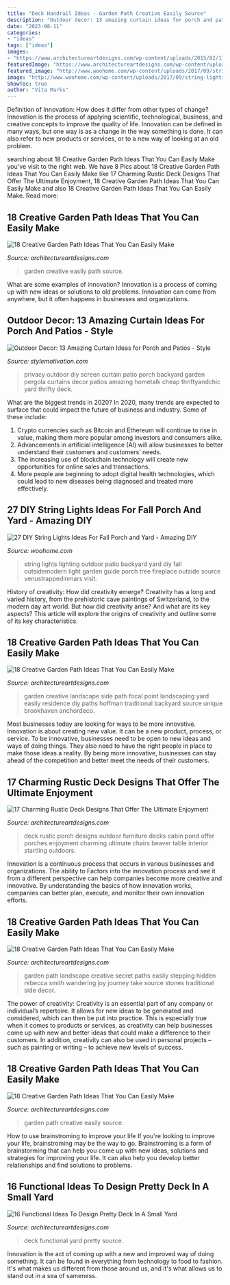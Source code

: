 ```yaml
---
title: "Deck Handrail Ideas - Garden Path Creative Easily Source"
description: "Outdoor decor: 13 amazing curtain ideas for porch and patios"
date: "2023-08-11"
categories:
- "ideas"
tags: ["ideas"]
images:
- "https://www.architectureartdesigns.com/wp-content/uploads/2015/02/17-Charming-Rustic-Deck-Designs-That-Offer-The-Ultimate-Enjoyment-16-630x942.jpg"
featuredImage: "https://www.architectureartdesigns.com/wp-content/uploads/2015/02/17-Charming-Rustic-Deck-Designs-That-Offer-The-Ultimate-Enjoyment-16-630x942.jpg"
featured_image: "http://www.woohome.com/wp-content/uploads/2017/09/string-lighting-ideas-for-Fall-yard-and-garden-19.jpg"
image: "http://www.woohome.com/wp-content/uploads/2017/09/string-lighting-ideas-for-Fall-yard-and-garden-19.jpg"
ShowToc: true
author: "Vita Marks"
---
```



Definition of Innovation: How does it differ from other types of change?
Innovation is the process of applying scientific, technological, business, and creative concepts to improve the quality of life. Innovation can be defined in many ways, but one way is as a change in the way something is done. It can also refer to new products or services, or to a new way of looking at an old problem.

	

		
searching about 18 Creative Garden Path Ideas That You Can Easily Make you've visit to the right web. We have 8 Pics about 18 Creative Garden Path Ideas That You Can Easily Make like 17 Charming Rustic Deck Designs That Offer The Ultimate Enjoyment, 18 Creative Garden Path Ideas That You Can Easily Make and also 18 Creative Garden Path Ideas That You Can Easily Make. Read more:
		
    
## 18 Creative Garden Path Ideas That You Can Easily Make

<img loading=lazy src="https://www.architectureartdesigns.com/wp-content/uploads/2016/05/6-26.jpg" onerror="this.onerror=null;this.src='https://tse1.mm.bing.net/th?id=OIP.PMVvtNRdSy82kPsF2RLHGAHaLI&amp;pid=15.1';" alt="18 Creative Garden Path Ideas That You Can Easily Make">

_Source: architectureartdesigns.com_

>garden creative easily path source. 

	

What are some examples of innovation?
Innovation is a process of coming up with new ideas or solutions to old problems. Innovation can come from anywhere, but it often happens in businesses and organizations.

    
## Outdoor Decor: 13 Amazing Curtain Ideas For Porch And Patios - Style

<img loading=lazy src="https://homebnc.com/homeimg/2017/05/04-outdoor-curtain-ideas-homebnc.png" onerror="this.onerror=null;this.src='https://tse3.mm.bing.net/th?id=OIP.n1rzoBk5qlKj7Y2LKpUA6wHaKZ&amp;pid=15.1';" alt="Outdoor Decor: 13 Amazing Curtain Ideas for Porch and Patios - Style">

_Source: stylemotivation.com_

>privacy outdoor diy screen curtain patio porch backyard garden pergola curtains decor patios amazing hometalk cheap thriftyandchic yard thrifty deck. 

	

What are the biggest trends in 2020?
In 2020, many trends are expected to surface that could impact the future of business and industry. Some of these include:
1. Crypto currencies such as Bitcoin and Ethereum will continue to rise in value, making them more popular among investors and consumers alike.
2. Advancements in artificial intelligence (AI) will allow businesses to better understand their customers and customers’ needs.
3. The increasing use of blockchain technology will create new opportunities for online sales and transactions. 
4. More people are beginning to adopt digital health technologies, which could lead to new diseases being diagnosed and treated more effectively.

    
## 27 DIY String Lights Ideas For Fall Porch And Yard - Amazing DIY

<img loading=lazy src="http://www.woohome.com/wp-content/uploads/2017/09/string-lighting-ideas-for-Fall-yard-and-garden-19.jpg" onerror="this.onerror=null;this.src='https://tse3.mm.bing.net/th?id=OIP.JSTGUVSd9RnxvWRBJZKV5gHaKG&amp;pid=15.1';" alt="27 DIY String Lights Ideas For Fall Porch and Yard - Amazing DIY">

_Source: woohome.com_

>string lights lighting outdoor patio backyard yard diy fall outsidemodern light garden guide porch tree fireplace outside source venustrappedinmars visit. 

	

History of creativity: How did creativity emerge?
Creativity has a long and varied history, from the prehistoric cave paintings of Switzerland, to the modern day art world. But how did creativity arise? And what are its key aspects? This article will explore the origins of creativity and outline some of its key characteristics.

    
## 18 Creative Garden Path Ideas That You Can Easily Make

<img loading=lazy src="https://www.architectureartdesigns.com/wp-content/uploads/2016/05/4-26.jpg" onerror="this.onerror=null;this.src='https://tse2.mm.bing.net/th?id=OIP.70jcyKyf4MNgBuGiyb4-mAHaJ4&amp;pid=15.1';" alt="18 Creative Garden Path Ideas That You Can Easily Make">

_Source: architectureartdesigns.com_

>garden creative landscape side path focal point landscaping yard easily residence diy paths hoffman traditional backyard source unique brookhaven anchordeco. 

	

Most businesses today are looking for ways to be more innovative. Innovation is about creating new value. It can be a new product, process, or service. To be innovative, businesses need to be open to new ideas and ways of doing things. They also need to have the right people in place to make those ideas a reality. By being more innovative, businesses can stay ahead of the competition and better meet the needs of their customers.

    
## 17 Charming Rustic Deck Designs That Offer The Ultimate Enjoyment

<img loading=lazy src="https://www.architectureartdesigns.com/wp-content/uploads/2015/02/17-Charming-Rustic-Deck-Designs-That-Offer-The-Ultimate-Enjoyment-16-630x942.jpg" onerror="this.onerror=null;this.src='https://tse3.mm.bing.net/th?id=OIP.tiJX4-ZVFot1PRa9Apa_pgHaLE&amp;pid=15.1';" alt="17 Charming Rustic Deck Designs That Offer The Ultimate Enjoyment">

_Source: architectureartdesigns.com_

>deck rustic porch designs outdoor furniture decks cabin pond offer porches enjoyment charming ultimate chairs beaver table interior startling outdoors. 

	

Innovation is a continuous process that occurs in various businesses and organizations. The ability to Factors into the innovation process and see it from a different perspective can help companies become more creative and innovative. By understanding the basics of how innovation works, companies can better plan, execute, and monitor their own innovation efforts.

    
## 18 Creative Garden Path Ideas That You Can Easily Make

<img loading=lazy src="https://www.architectureartdesigns.com/wp-content/uploads/2016/05/16-23.jpg" onerror="this.onerror=null;this.src='https://tse1.mm.bing.net/th?id=OIP.zR0whuEE170LVDa6HgfmlAHaLI&amp;pid=15.1';" alt="18 Creative Garden Path Ideas That You Can Easily Make">

_Source: architectureartdesigns.com_

>garden path landscape creative secret paths easily stepping hidden rebecca smith wandering joy journey take source stones traditional side decor. 

	

The power of creativity:
Creativity is an essential part of any company or individual’s repertoire. It allows for new ideas to be generated and considered, which can then be put into practice. This is especially true when it comes to products or services, as creativity can help businesses come up with new and better ideas that could make a difference to their customers. In addition, creativity can also be used in personal projects – such as painting or writing – to achieve new levels of success.

    
## 18 Creative Garden Path Ideas That You Can Easily Make

<img loading=lazy src="https://www.architectureartdesigns.com/wp-content/uploads/2016/05/1-26.jpg" onerror="this.onerror=null;this.src='https://tse2.mm.bing.net/th?id=OIP.-kD94B89xws6fi0HhV2xTgDHEs&amp;pid=15.1';" alt="18 Creative Garden Path Ideas That You Can Easily Make">

_Source: architectureartdesigns.com_

>garden path creative easily source. 

	

How to use brainstroming to improve your life
If you're looking to improve your life, brainstroming may be the way to go. Brainstroming is a form of brainstorming that can help you come up with new ideas, solutions and strategies for improving your life. It can also help you develop better relationships and find solutions to problems.

    
## 16 Functional Ideas To Design Pretty Deck In A Small Yard

<img loading=lazy src="https://www.architectureartdesigns.com/wp-content/uploads/2016/03/4-53.jpg" onerror="this.onerror=null;this.src='https://tse3.mm.bing.net/th?id=OIP.QvcgdS1OcU7ORPTFuWE8hAAAAA&amp;pid=15.1';" alt="16 Functional Ideas To Design Pretty Deck In A Small Yard">

_Source: architectureartdesigns.com_

>deck functional yard pretty source. 

	

Innovation is the act of coming up with a new and improved way of doing something. It can be found in everything from technology to food to fashion. It's what makes us different from those around us, and it's what allows us to stand out in a sea of sameness.

